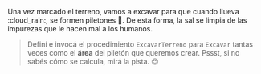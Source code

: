 <gs-attire attire-url="https://raw.githubusercontent.com/MumukiProject/mumuki-guia-gobstones-salinas-del-bebedero-secundaria/master/assets/attires/config_1582053360082.json"></gs-attire>

Una vez marcado el terreno, vamos a excavar para que cuando llueva :cloud_rain:, se formen piletones :sunrise:. De esta forma, la sal se limpia de las impurezas que le hacen mal a los humanos.

> Definí e invocá el procedimiento `ExcavarTerreno` para `Excavar` tantas veces como el **área** del piletón que queremos crear. Pssst, si no sabés cómo se calcula, mirá la pista. :wink: